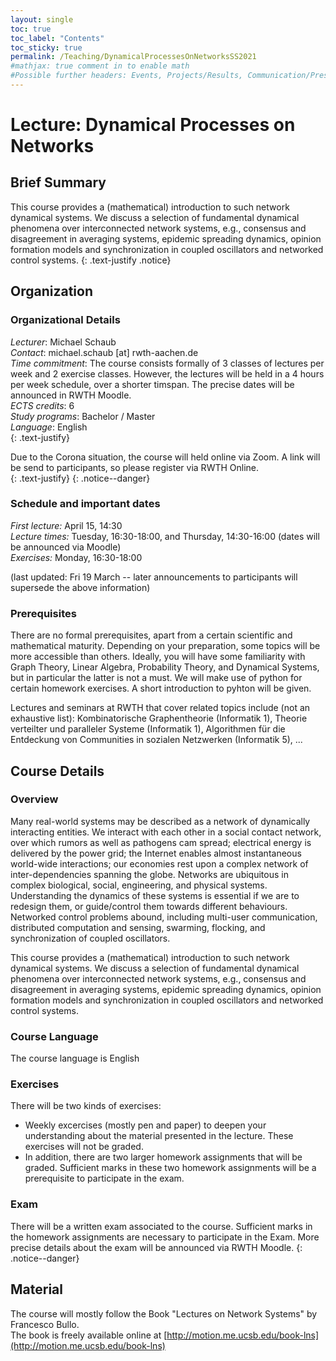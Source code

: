 ```yaml
---
layout: single
toc: true
toc_label: "Contents"
toc_sticky: true
permalink: /Teaching/DynamicalProcessesOnNetworksSS2021
#mathjax: true comment in to enable math
#Possible further headers: Events, Projects/Results, Communication/Presentation, News
---
```

<script>addBackToTop({
  backgroundColor: '#fff',
  innerHTML: 'Back to Top',
  textColor: '#333'
})</script>
<style>
  #back-to-top {
    border: 1px solid #ccc;
    border-radius: 0;
    font-family: sans-serif;
    font-size: 14px;
    width: 100px;
    text-align: center;
    line-height: 30px;
    height: 30px;
  }
</style>

# Lecture: Dynamical Processes on Networks

## Brief Summary

This course provides a (mathematical) introduction to such network dynamical systems. We discuss a selection of fundamental dynamical phenomena over interconnected network systems, e.g., consensus and disagreement in averaging systems, epidemic spreading dynamics, opinion formation models and synchronization in coupled oscillators and networked control systems.
{: .text-justify .notice}

## Organization

### Organizational Details
*Lecturer*: Michael Schaub  
*Contact*: michael.schaub [at] rwth-aachen.de  
*Time commitment*: The course consists formally of 3 classes of lectures per week and 2 exercise classes. However, the lectures will be held in a 4 hours per week schedule, over a shorter timspan.
The precise dates will be announced in RWTH Moodle.    
*ECTS credits*: 6   
*Study programs*: Bachelor / Master    
*Language*: English   
{: .text-justify}

Due to the Corona situation, the course will held online via Zoom. A link will be send to participants, so please register via RWTH Online.    
{: .text-justify}
{: .notice--danger}

### Schedule and important dates
*First lecture:* April 15, 14:30   
*Lecture times:* Tuesday, 16:30-18:00, and Thursday, 14:30-16:00 (dates will be announced via Moodle)    
*Exercises:* Monday, 16:30-18:00   

(last updated: Fri 19 March -- later announcements to participants will supersede the above information)

### Prerequisites 
There are no formal prerequisites, apart from a certain scientific and mathematical maturity. 
Depending on your preparation, some topics will be more accessible than others. 
Ideally, you will have some familiarity with Graph Theory, Linear Algebra, Probability Theory, and Dynamical Systems, but in particular the latter is not a must.
We will make use of python for certain homework exercises. 
A short introduction to pyhton will be given.

Lectures and seminars at RWTH that cover related topics include (not an exhaustive list):
Kombinatorische Graphentheorie (Informatik 1), Theorie verteilter und paralleler Systeme (Informatik 1), Algorithmen für die Entdeckung von Communities in sozialen Netzwerken (Informatik 5), ...

## Course Details

### Overview
Many real-world systems may be described as a network of dynamically interacting entities. We interact with each other in a social contact network, over which rumors as well as pathogens cam spread; electrical energy is delivered by the power grid; the Internet enables almost instantaneous world-wide interactions; our economies rest upon a complex network of inter-dependencies spanning the globe. Networks are ubiquitous in complex biological, social, engineering, and physical systems. Understanding the dynamics of these systems is essential if we are to redesign them, or guide/control them towards different behaviours. Networked control problems abound, including multi-user communication, distributed computation and sensing, swarming, flocking, and synchronization of coupled oscillators.

This course provides a (mathematical) introduction to such network dynamical systems. We discuss a selection of fundamental dynamical phenomena over interconnected network systems, e.g., consensus and disagreement in averaging systems, epidemic spreading dynamics, opinion formation models and synchronization in coupled oscillators and networked control systems.

### Course Language
The course language is English

### Exercises
There will be two kinds of exercises:   
* Weekly excercises (mostly pen and paper) to deepen your understanding about the material presented in the lecture. These exercises will not be graded.   
* In addition, there are two larger homework assignments that will be graded. Sufficient marks in these two homework assignments will be a prerequisite to participate in the exam.

### Exam
There will be a written exam associated to the course.
Sufficient marks in the homework assignments are necessary to participate in the Exam.
More precise details about the exam will be announced via RWTH Moodle.
{: .notice--danger}


## Material
The course will mostly follow the Book "Lectures on Network Systems" by Francesco Bullo.    
The book is freely available online at [http://motion.me.ucsb.edu/book-lns](http://motion.me.ucsb.edu/book-lns)  
